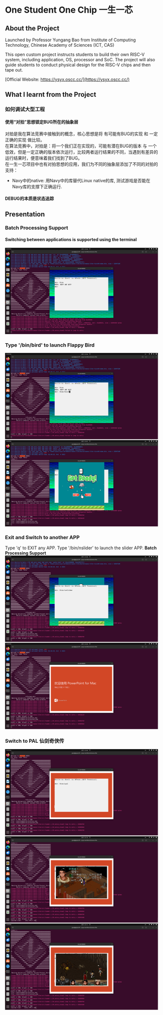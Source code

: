 # One Student One Chip 一生一芯
## About the Project
Launched by Professor Yungang Bao from Institute of Computing Technology, Chinese Academy of Sciences (ICT, CAS)

This open custom project instructs students to build their own RISC-V system, including application, OS, processor and SoC. The project will also guide students to conduct physical design for the RISC-V chips and then tape out.

[Official Website: https://ysyx.oscc.cc/](https://ysyx.oscc.cc/)

## What I learnt from the Project
### 如何调试大型工程
#### 使用“对拍”思想锁定BUG所在的抽象层
对拍是我在算法竞赛中接触到的概念，核心思想是将 有可能有BUG的实现 和 一定正确的实现 做比较。  
在算法竞赛中，对拍是：将一个我们正在实现的，可能有潜在BUG的版本 与 一个低效，但是一定正确的版本依次运行，比较两者运行结果的不同，当遇到有差异的运行结果时，便意味着我们找到了BUG。  
在一生一芯项目中也有对拍思想的应用，我们为不同的抽象层添加了不同的对拍的支持：  
 - Navy中的native: 用Navy中的库替代Linux native的库, 测试游戏是否能在Navy库的支撑下正确运行.

#### DEBUG的本质是状态追踪
## Presentation
### Batch Processing Support
#### Switching between applications is supported using the terminal
![Terminal Support](https://github.com/RYJunJ/one_student_one_chip/blob/main/img-folder/01.png)
### Type '/bin/bird' to launch Flappy Bird
![terminal Flappy Bird](https://github.com/RYJunJ/one_student_one_chip/blob/main/img-folder/02.png)
![Flappy Bird](https://github.com/RYJunJ/one_student_one_chip/blob/main/img-folder/03.png)
### Exit and Switch to another APP
Type 'q' to EXIT any APP.
Type '/bin/nslider' to launch the slider APP. **Batch Processing Support**
![Nslider1](https://github.com/RYJunJ/one_student_one_chip/blob/main/img-folder/04.png)
![Nslider2](https://github.com/RYJunJ/one_student_one_chip/blob/main/img-folder/05.png)
### Switch to PAL 仙剑奇侠传
![PAL1](https://github.com/RYJunJ/one_student_one_chip/blob/main/img-folder/06.png)
![PAL2](https://github.com/RYJunJ/one_student_one_chip/blob/main/img-folder/07.png)
![PAL3](https://github.com/RYJunJ/one_student_one_chip/blob/main/img-folder/08.png)


